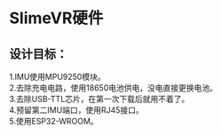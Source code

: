 # SlimeVR硬件  
## 设计目标：  
1.IMU使用MPU9250模块。  
2.去除充电电路，使用18650电池供电，没电直接更换电池。  
3.去除USB-TTL芯片，在第一次下载后就用不着了。  
4.预留第二IMU端口，使用RJ45接口。  
5.使用ESP32-WROOM。  
